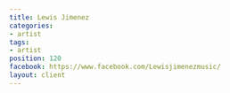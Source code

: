 ```yaml
---
title: Lewis Jimenez
categories:
- artist
tags:
- artist
position: 120
facebook: https://www.facebook.com/Lewisjimenezmusic/
layout: client
---
```


